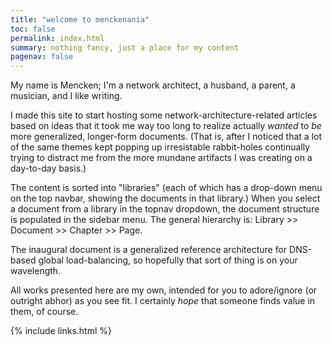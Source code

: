 ```yaml
---
title: "welcome to menckenania"
toc: false
permalink: index.html
summary: nothing fancy, just a place for my content
pagenav: false
---
```


My name is Mencken; I'm a network architect, a husband, a parent, a musician, and I like writing.

I made this site to start hosting some network-architecture-related articles based on ideas that it took me way too long to realize actually *wanted* to *be* more generalized, longer-form documents. (That is, after I noticed that a lot of the same themes kept popping up irresistable rabbit-holes continually trying to distract me from the more mundane artifacts I was creating on a day-to-day basis.)

The content is sorted into "libraries" (each of which has a drop-down menu on the top navbar, showing the documents in that library.) When you select a document from a library in the topnav dropdown, the document structure is populated in the sidebar menu. The general hierarchy is: Library >> Document >> Chapter >> Page.

The inaugural document is a generalized reference architecture for DNS-based global load-balancing, so hopefully that sort of thing is on your wavelength.

All works presented here are my own, intended for you to adore/ignore (or outright abhor) as you see fit. I certainly *hope* that someone finds value in them, of course.

{% include links.html %}